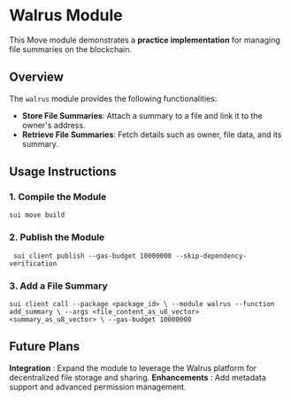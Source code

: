 # Walrus Module

This Move module demonstrates a **practice implementation** for managing file summaries on the blockchain.

## Overview

The `walrus` module provides the following functionalities:
- **Store File Summaries**: Attach a summary to a file and link it to the owner's address.
- **Retrieve File Summaries**: Fetch details such as owner, file data, and its summary.

## Usage Instructions
### 1. Compile the Module
` sui move build `

### 2. Publish the Module
`  sui client publish --gas-budget 10000000 --skip-dependency-verification  `

### 3. Add a File Summary
` sui client call --package <package_id> \
--module walrus --function add_summary \
--args <file_content_as_u8_vector> <summary_as_u8_vector> \
--gas-budget 10000000
`

## Future Plans
**Integration** : Expand the module to leverage the Walrus platform for decentralized file storage and sharing.
**Enhancements** : Add metadata support and advanced permission management.


